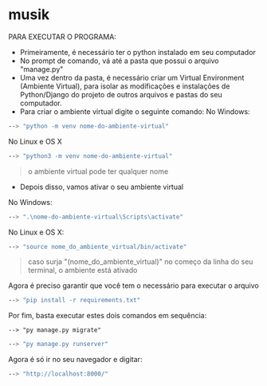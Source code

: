 # musik

PARA EXECUTAR O PROGRAMA:

- Primeiramente, é necessário ter o python instalado em seu computador
- No prompt de comando, vá até a pasta que possui o arquivo "manage.py"
- Uma vez dentro da pasta, é necessário criar um Virtual Environment (Ambiente Virtual), para isolar as modificações e instalações de Python/Django do projeto de outros arquivos e pastas do seu computador.
- Para criar o ambiente virtual digite o seguinte comando:
No Windows:
```sh
--> "python -m venv nome-do-ambiente-virtual"
```
No Linux e OS X
```sh
--> "python3 -m venv nome-do-ambiente-virtual"
```
>o ambiente virtual pode ter qualquer nome

- Depois disso, vamos ativar o seu ambiente virtual

No Windows:
```sh
--> ".\nome-do-ambiente-virtual\Scripts\activate"
```
No Linux e OS X:
```sh
--> "source nome_do_ambiente_virtual/bin/activate"
```
>caso surja "(nome_do_ambiente_virtual)" no começo da linha do seu terminal, o ambiente está ativado

Agora é preciso garantir que você tem o necessário para executar o arquivo
```sh
--> "pip install -r requirements.txt"
```
Por fim, basta executar estes dois comandos em sequência:
```
--> "py manage.py migrate"
```
```sh
--> "py manage.py runserver"
```
Agora é só ir no seu navegador e digitar:
```sh
--> "http://localhost:8000/"
```
